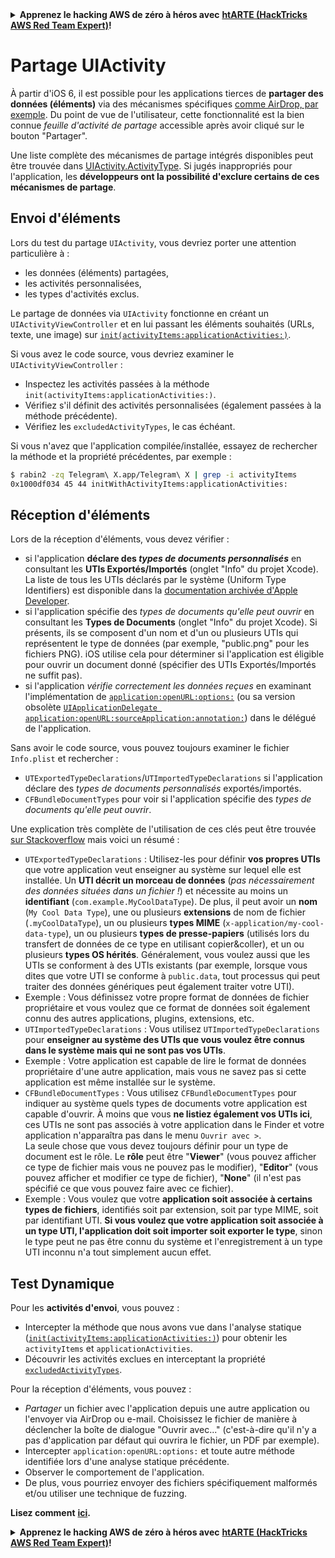 <details>

<summary><strong>Apprenez le hacking AWS de zéro à héros avec</strong> <a href="https://training.hacktricks.xyz/courses/arte"><strong>htARTE (HackTricks AWS Red Team Expert)</strong></a><strong>!</strong></summary>

Autres moyens de soutenir HackTricks :

* Si vous souhaitez voir votre **entreprise annoncée dans HackTricks** ou **télécharger HackTricks en PDF**, consultez les [**PLANS D'ABONNEMENT**](https://github.com/sponsors/carlospolop)!
* Obtenez le [**merchandising officiel PEASS & HackTricks**](https://peass.creator-spring.com)
* Découvrez [**La Famille PEASS**](https://opensea.io/collection/the-peass-family), notre collection d'[**NFTs**](https://opensea.io/collection/the-peass-family) exclusifs
* **Rejoignez le** 💬 [**groupe Discord**](https://discord.gg/hRep4RUj7f) ou le [**groupe telegram**](https://t.me/peass) ou **suivez** moi sur **Twitter** 🐦 [**@carlospolopm**](https://twitter.com/carlospolopm)**.**
* **Partagez vos astuces de hacking en soumettant des PR aux dépôts github** [**HackTricks**](https://github.com/carlospolop/hacktricks) et [**HackTricks Cloud**](https://github.com/carlospolop/hacktricks-cloud).

</details>


# Partage UIActivity

À partir d'iOS 6, il est possible pour les applications tierces de **partager des données (éléments)** via des mécanismes spécifiques [comme AirDrop, par exemple](https://developer.apple.com/library/archive/documentation/iPhone/Conceptual/iPhoneOSProgrammingGuide/Inter-AppCommunication/Inter-AppCommunication.html#//apple_ref/doc/uid/TP40007072-CH6-SW3). Du point de vue de l'utilisateur, cette fonctionnalité est la bien connue _feuille d'activité de partage_ accessible après avoir cliqué sur le bouton "Partager".

Une liste complète des mécanismes de partage intégrés disponibles peut être trouvée dans [UIActivity.ActivityType](https://developer.apple.com/documentation/uikit/uiactivity/activitytype). Si jugés inappropriés pour l'application, les **développeurs ont la possibilité d'exclure certains de ces mécanismes de partage**.

## **Envoi d'éléments**

Lors du test du partage `UIActivity`, vous devriez porter une attention particulière à :

* les données (éléments) partagées,
* les activités personnalisées,
* les types d'activités exclus.

Le partage de données via `UIActivity` fonctionne en créant un `UIActivityViewController` et en lui passant les éléments souhaités (URLs, texte, une image) sur [`init(activityItems:applicationActivities:)`](https://developer.apple.com/documentation/uikit/uiactivityviewcontroller/1622019-init).

Si vous avez le code source, vous devriez examiner le `UIActivityViewController` :

* Inspectez les activités passées à la méthode `init(activityItems:applicationActivities:)`.
* Vérifiez s'il définit des activités personnalisées (également passées à la méthode précédente).
* Vérifiez les `excludedActivityTypes`, le cas échéant.

Si vous n'avez que l'application compilée/installée, essayez de rechercher la méthode et la propriété précédentes, par exemple :
```bash
$ rabin2 -zq Telegram\ X.app/Telegram\ X | grep -i activityItems
0x1000df034 45 44 initWithActivityItems:applicationActivities:
```
## **Réception d'éléments**

Lors de la réception d'éléments, vous devez vérifier :

* si l'application **déclare des _types de documents personnalisés_** en consultant les **UTIs Exportés/Importés** (onglet "Info" du projet Xcode). La liste de tous les UTIs déclarés par le système (Uniform Type Identifiers) est disponible dans la [documentation archivée d'Apple Developer](https://developer.apple.com/library/archive/documentation/Miscellaneous/Reference/UTIRef/Articles/System-DeclaredUniformTypeIdentifiers.html#//apple_ref/doc/uid/TP40009259).
* si l'application spécifie des _types de documents qu'elle peut ouvrir_ en consultant les **Types de Documents** (onglet "Info" du projet Xcode). Si présents, ils se composent d'un nom et d'un ou plusieurs UTIs qui représentent le type de données (par exemple, "public.png" pour les fichiers PNG). iOS utilise cela pour déterminer si l'application est éligible pour ouvrir un document donné (spécifier des UTIs Exportés/Importés ne suffit pas).
* si l'application _vérifie correctement les données reçues_ en examinant l'implémentation de [`application:openURL:options:`](https://developer.apple.com/documentation/uikit/uiapplicationdelegate/1623112-application?language=objc) (ou sa version obsolète [`UIApplicationDelegate application:openURL:sourceApplication:annotation:`](https://developer.apple.com/documentation/uikit/uiapplicationdelegate/1623073-application?language=objc)) dans le délégué de l'application.

Sans avoir le code source, vous pouvez toujours examiner le fichier `Info.plist` et rechercher :

* `UTExportedTypeDeclarations`/`UTImportedTypeDeclarations` si l'application déclare des _types de documents personnalisés_ exportés/importés.
* `CFBundleDocumentTypes` pour voir si l'application spécifie des _types de documents qu'elle peut ouvrir_.

Une explication très complète de l'utilisation de ces clés peut être trouvée [sur Stackoverflow](https://stackoverflow.com/questions/21937978/what-are-utimportedtypedeclarations-and-utexportedtypedeclarations-used-for-on-i) mais voici un résumé :

* `UTExportedTypeDeclarations` : Utilisez-les pour définir **vos propres UTIs** que votre application veut enseigner au système sur lequel elle est installée. Un **UTI décrit un morceau de données** (_pas nécessairement des données situées dans un fichier !_) et nécessite au moins un **identifiant** (`com.example.MyCoolDataType`). De plus, il peut avoir un **nom** (`My Cool Data Type`), une ou plusieurs **extensions** de nom de fichier (`.myCoolDataType`), un ou plusieurs **types MIME** (`x-application/my-cool-data-type`), un ou plusieurs **types de presse-papiers** (utilisés lors du transfert de données de ce type en utilisant copier\&coller), et un ou plusieurs **types OS hérités**. Généralement, vous voulez aussi que les UTIs se conforment à des UTIs existants (par exemple, lorsque vous dites que votre UTI se conforme à `public.data`, tout processus qui peut traiter des données génériques peut également traiter votre UTI).
* Exemple : Vous définissez votre propre format de données de fichier propriétaire et vous voulez que ce format de données soit également connu des autres applications, plugins, extensions, etc.
* `UTImportedTypeDeclarations` : Vous utilisez `UTImportedTypeDeclarations` pour **enseigner au système des UTIs que vous voulez être connus dans le système mais qui ne sont pas vos UTIs**.
* Exemple : Votre application est capable de lire le format de données propriétaire d'une autre application, mais vous ne savez pas si cette application est même installée sur le système.
* `CFBundleDocumentTypes` : Vous utilisez `CFBundleDocumentTypes` pour indiquer au système quels types de documents votre application est capable d'ouvrir. À moins que vous **ne listiez également vos UTIs ici**, ces UTIs ne sont pas associés à votre application dans le Finder et votre application n'apparaîtra pas dans le menu `Ouvrir avec >`. \
La seule chose que vous devez toujours définir pour un type de document est le rôle. Le **rôle** peut être "**Viewer**" (vous pouvez afficher ce type de fichier mais vous ne pouvez pas le modifier), "**Editor**" (vous pouvez afficher et modifier ce type de fichier), "**None**" (il n'est pas spécifié ce que vous pouvez faire avec ce fichier).
* Exemple : Vous voulez que votre **application soit associée à certains types de fichiers**, identifiés soit par extension, soit par type MIME, soit par identifiant UTI. **Si vous voulez que votre application soit associée à un type UTI, l'application doit soit importer soit exporter le type**, sinon le type peut ne pas être connu du système et l'enregistrement à un type UTI inconnu n'a tout simplement aucun effet.

## Test Dynamique

Pour les **activités d'envoi**, vous pouvez :

* Intercepter la méthode que nous avons vue dans l'analyse statique ([`init(activityItems:applicationActivities:)`](https://developer.apple.com/documentation/uikit/uiactivityviewcontroller/1622019-init)) pour obtenir les `activityItems` et `applicationActivities`.
* Découvrir les activités exclues en interceptant la propriété [`excludedActivityTypes`](https://developer.apple.com/documentation/uikit/uiactivityviewcontroller/1622009-excludedactivitytypes).

Pour la réception d'éléments, vous pouvez :

* _Partager_ un fichier avec l'application depuis une autre application ou l'envoyer via AirDrop ou e-mail. Choisissez le fichier de manière à déclencher la boîte de dialogue "Ouvrir avec..." (c'est-à-dire qu'il n'y a pas d'application par défaut qui ouvrira le fichier, un PDF par exemple).
* Intercepter `application:openURL:options:` et toute autre méthode identifiée lors d'une analyse statique précédente.
* Observer le comportement de l'application.
* De plus, vous pourriez envoyer des fichiers spécifiquement malformés et/ou utiliser une technique de fuzzing.

**Lisez comment** [**ici**](https://mobile-security.gitbook.io/mobile-security-testing-guide/ios-testing-guide/0x06h-testing-platform-interaction#dynamic-analysis-8)**.**


<details>

<summary><strong>Apprenez le hacking AWS de zéro à héros avec</strong> <a href="https://training.hacktricks.xyz/courses/arte"><strong>htARTE (HackTricks AWS Red Team Expert)</strong></a><strong>!</strong></summary>

Autres moyens de soutenir HackTricks :

* Si vous voulez voir votre **entreprise annoncée dans HackTricks** ou **télécharger HackTricks en PDF**, consultez les [**PLANS D'ABONNEMENT**](https://github.com/sponsors/carlospolop)!
* Obtenez le [**merchandising officiel PEASS & HackTricks**](https://peass.creator-spring.com)
* Découvrez [**La Famille PEASS**](https://opensea.io/collection/the-peass-family), notre collection d'[**NFTs**](https://opensea.io/collection/the-peass-family) exclusifs
* **Rejoignez le** 💬 [**groupe Discord**](https://discord.gg/hRep4RUj7f) ou le [**groupe telegram**](https://t.me/peass) ou **suivez** moi sur **Twitter** 🐦 [**@carlospolopm**](https://twitter.com/carlospolopm)**.**
* **Partagez vos astuces de hacking en soumettant des PR aux dépôts github** [**HackTricks**](https://github.com/carlospolop/hacktricks) et [**HackTricks Cloud**](https://github.com/carlospolop/hacktricks-cloud).

</details>
